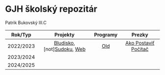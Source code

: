 # GJH školský repozitár
Patrik Bukovský III.C

|  Rok/Typ  |                                          Projekty                                           |  Programy  |                        Prezky                        |
|:---------:|:-------------------------------------------------------------------------------------------:|:----------:|:----------------------------------------------------:|
| 2022/2023 | [Bludisko](2022-2023/Bludisko2023), [not][Sudoku](Sudoku), [Web](turing.gjh.sk\~bukovsky.p) | [Old](2022-2023/Old) | [Ako Postaviť Počítač](2022-2023/pptx/Akopostaviťpočítač.pptx) |
| 2023/2024 |                                                                                             |            |                                                      |
| 2024/2025 |                                                                                             |            |                                                      |

